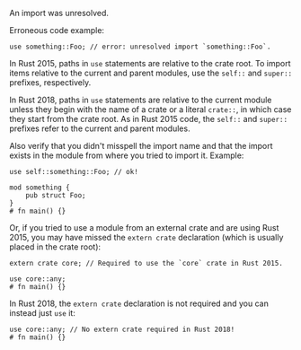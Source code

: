 An import was unresolved.

Erroneous code example:

```compile_fail,E0432
use something::Foo; // error: unresolved import `something::Foo`.
```

In Rust 2015, paths in `use` statements are relative to the crate root. To import items
relative to the current and parent modules, use the `self::` and `super::`
prefixes, respectively.

In Rust 2018, paths in `use` statements are relative to the current module unless they begin with the name of a crate or a literal `crate::`, in which case they start from the crate root. As in Rust 2015 code, the `self::` and `super::` prefixes refer to the current and parent modules.

Also verify that you didn't misspell the import
name and that the import exists in the module from where you tried to
import it. Example:

```
use self::something::Foo; // ok!

mod something {
    pub struct Foo;
}
# fn main() {}
```

Or, if you tried to use a module from an external crate and are using Rust 2015, you may have missed
the `extern crate` declaration (which is usually placed in the crate root):

```
extern crate core; // Required to use the `core` crate in Rust 2015.

use core::any;
# fn main() {}
```

In Rust 2018, the `extern crate` declaration is not required and you can instead just `use` it:

```
use core::any; // No extern crate required in Rust 2018!
# fn main() {}
```
